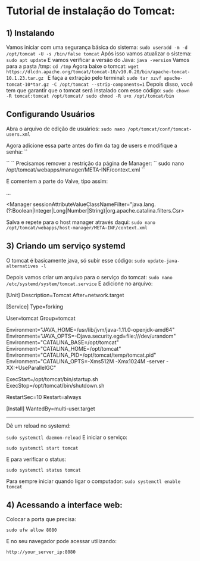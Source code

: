 # Tutorial de instalação do Tomcat:

## 1) Instalando
Vamos iniciar com uma segurança básica do sistema:
``
sudo useradd -m -d /opt/tomcat -U -s /bin/false tomcat
``
Após isso vamos atualizar o sistema:
``
sudo apt update
``
E vamos verificar a versão do Java:
``
java -version
``
Vamos para a pasta /tmp:
``
cd /tmp
``
Agora baixe o tomcat:
``
wget https://dlcdn.apache.org/tomcat/tomcat-10/v10.0.20/bin/apache-tomcat-10.1.23.tar.gz 
``
E faça a extração pelo terminal:
``
sudo tar xzvf apache-tomcat-10*tar.gz -C /opt/tomcat --strip-components=1
``
Depois disso, você tem que garantir que o tomcat será instalado com esse código:
``
sudo chown -R tomcat:tomcat /opt/tomcat/
sudo chmod -R u+x /opt/tomcat/bin
``
## Configurando Usuários

Abra o arquivo de edição de usuários:
``
sudo nano /opt/tomcat/conf/tomcat-users.xml
``

Agora adicione essa parte antes do fim da tag de users e modifique a senha:
``
<role rolename="manager-gui" />
<user username="manager" password="manager_password" roles="manager-gui" />

<role rolename="admin-gui" />
<user username="admin" password="admin_password" roles="manager-gui,admin-gui" />
``
``
Precisamos remover a restrição da página de Manager:
``
sudo nano /opt/tomcat/webapps/manager/META-INF/context.xml
``

E comentem a parte do Valve, tipo assim:

...
<Context antiResourceLocking="false" privileged="true" >
  <CookieProcessor className="org.apache.tomcat.util.http.Rfc6265CookieProcessor"
                   sameSiteCookies="strict" />
<!--  <Valve className="org.apache.catalina.valves.RemoteAddrValve"
         allow="127\.\d+\.\d+\.\d+|::1|0:0:0:0:0:0:0:1" /> -->
  <Manager sessionAttributeValueClassNameFilter="java\.lang\.(?:Boolean|Integer|Long|Number|String)|org\.apache\.catalina\.filters\.Csr>
</Context>


Salva e repete para o host manager através daqui:
``
sudo nano /opt/tomcat/webapps/host-manager/META-INF/context.xml
``

## 3) Criando um serviço systemd

O tomcat é basicamente java, só subir esse código:
``
sudo update-java-alternatives -l
``

Depois vamos criar um arquivo para o serviço do tomcat:
``
sudo nano /etc/systemd/system/tomcat.service
``
E adicione no arquivo:

[Unit]
Description=Tomcat
After=network.target

[Service]
Type=forking

User=tomcat
Group=tomcat

Environment="JAVA_HOME=/usr/lib/jvm/java-1.11.0-openjdk-amd64"
Environment="JAVA_OPTS=-Djava.security.egd=file:///dev/urandom"
Environment="CATALINA_BASE=/opt/tomcat"
Environment="CATALINA_HOME=/opt/tomcat"
Environment="CATALINA_PID=/opt/tomcat/temp/tomcat.pid"
Environment="CATALINA_OPTS=-Xms512M -Xmx1024M -server -XX:+UseParallelGC"

ExecStart=/opt/tomcat/bin/startup.sh
ExecStop=/opt/tomcat/bin/shutdown.sh

RestartSec=10
Restart=always

[Install]
WantedBy=multi-user.target

-------------------------

Dê um reload no systemd:

``
sudo systemctl daemon-reload
``
E iniciar o serviço:

``
sudo systemctl start tomcat
``

E para verificar o status:

``
sudo systemctl status tomcat
``

Para sempre iniciar quando ligar o computador:
``
sudo systemctl enable tomcat
``

## 4) Acessando a interface web:

Colocar a porta que precisa:

``
sudo ufw allow 8080
``

E no seu navegador pode acessar utilizando:

``
http://your_server_ip:8080
``
